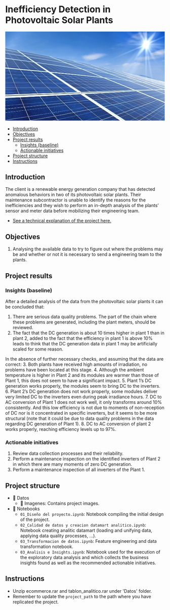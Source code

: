 # Inefficiency Detection in Photovoltaic Solar Plants

![Esta es una imagen](/Datos/Imagenes/featured.jpg)

- [Introduction](#introduction)
- [Objectives](#objectives)
- [Project results](#project-results)
    - [Insights (baseline)](#insights) 
    - [Actionable initiatives](#actionable-initiatives) 
- [Project structure](#project-structure)
- [Instructions](#instructions)

## Introduction <a name="introduction"></a>
The client is a renewable energy generation company that has detected anomalous behaviors in two of its photovoltaic solar plants. Their maintenance subcontractor is unable to identify the reasons for the inefficiencies and they wish to perform an in-depth analysis of the plants’ sensor and meter data before mobilizing their engineering team.

- [See a technical explanation of the project here.](https://pedrocorma.github.io/project/3ecommerce/)

## Objectives <a name="objectives"></a>
1. Analysing the available data to try to figure out where the problems may be and whether or not it is necessary to send a engineering team to the plants.

## Project results  <a name="project-results"></a>
### Insights (baseline)  <a name="insights"></a>
After a detailed analysis of the data from the photovoltaic solar plants it can be concluded that:
1. There are serious data quality problems. The part of the chain where these problems are generated, including the plant meters, should be reviewed.
2. The fact that the DC generation is about 10 times higher in plant 1 than in plant 2, added to the fact that the efficiency in plant 1 is above 10% leads to think that the DC generation data in plant 1 may be artificially scaled for some reason.

In the absence of further necessary checks, and assuming that the data are correct:
3. Both plants have received high amounts of irradiation, no problems have been located at this stage.
4. Although the ambient temperature is higher in Plant 2 and its modules are warmer than those of Plant 1, this does not seem to have a significant impact.
5. Plant 1’s DC generation works properly, the modules seem to bring DC to the inverters.
6. Plant 2’s DC generation does not work properly, some modules deliver very limited DC to the inverters even during peak irradiance hours.
7. DC to AC conversion of Plant 1 does not work well, it only transforms around 10% consistently. And this low efficiency is not due to moments of non-reception of DC nor is it concentrated in specific inverters, but it seems to be more structural (note that it could be due to data quality problems in the data regarding DC generation of Plant 1).
8. DC to AC conversion of plant 2 works properly, reaching efficiency levels up to 97%.

### Actionable initiatives  <a name="actionable-initiatives"></a>
1. Review data collection processes and their reliability.
2. Perform a maintenance inspection on the identified inverters of Plant 2 in which there are many moments of zero DC generation.
3. Perform a maintenance inspection of all inverters of the Plant 1.

## Project structure <a name="project-structure"></a>
- :file_folder: Datos
  - :file_folder: Imagenes:  Contains project images.
- :file_folder: Notebooks
  - `01_Diseño del proyecto.ipynb`: Notebook compiling the initial design of the project.
  - `02_Calidad de datos y creacion datamart analitico.ipynb`: Notebook creating analitic datamart (loading and unifying data, applying data quality processes, ...).
  - `03_Transformacion de datos.ipynb`: Feature engineering and data transformation notebook.
  - `03_Analisis e Insights.ipynb`: Notebook used for the execution of the exploratory data analysis and which collects the business insights found as well as the recommended actionable initiatives.

## Instructions  <a name="instructions"></a>
- Unzip ecommerce.rar and tablon_analitico.rar under 'Datos' folder.
- Remember to update the `project_path` to the path where you have replicated the project.
